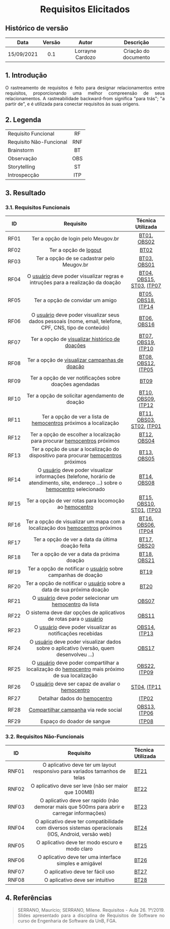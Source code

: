# <center> Requisitos Elicitados

## Histórico de versão
| Data | Versão | Autor | Descrição |
| :-: | :-: | :-: | :-: |
| 15/09/2021 | 0.1 | Lorrayne Cardozo | Criação do documento |

<div align="justify">

## 1. Introdução
O rastreamento de requisitos é feito para designar relacionamentos entre requisitos, proporcionando uma melhor compreensão de seus relacionamentos. A rastreabilidade backward-from significa "para trás"; "a partir de", e é utilizada para conectar requisitos às suas origens.

## 2. Legenda

<center>

| | |
|:-|:-:|
| Requisito Funcional | RF |
| Requisito Não-Funcional | RNF|
| Brainstorm   | BT |
| Observação   | OBS |
| Storytelling | ST |
| Introspecção | ITP |

</center>


## 3. Resultado
### 3.1. Requisitos Funcionais
| ID | Requisito | Técnica Utilizada |
| :-: | :-: | :-: |
| RF01 | Ter a opção de login pelo Meugov.br | [BT01](https://requisitos-de-software.github.io/2021.1-Hemovida/#/./elicitacao/brainstorm), [OBS02](https://requisitos-de-software.github.io/2021.1-Hemovida/#/./elicitacao/observacao) |
| RF02 | Ter a opção de [logout](./modelagem/lexico?id=logout) | [BT02](https://requisitos-de-software.github.io/2021.1-Hemovida/#/./elicitacao/brainstorm) |
| RF03 | Ter a opção de se cadastrar pelo Meugov.br | [BT03](https://requisitos-de-software.github.io/2021.1-Hemovida/#/./elicitacao/brainstorm), [OBS01](https://requisitos-de-software.github.io/2021.1-Hemovida/#/./elicitacao/observacao) |
| RF04 | O [usuário](./modelagem/lexico?id=usuário) deve poder visualizar regras e intruções para a realização da doação | [BT04](https://requisitos-de-software.github.io/2021.1-Hemovida/#/./elicitacao/brainstorm), [OBS15](https://requisitos-de-software.github.io/2021.1-Hemovida/#/./elicitacao/observacao), [ST03](https://requisitos-de-software.github.io/2021.1-Hemovida/#/./elicitacao/storyboard), [ITP07](https://requisitos-de-software.github.io/2021.1-Hemovida/#/./elicitacao/introspeccao) |
| RF05 | Ter a opção de convidar um amigo | [BT05](https://requisitos-de-software.github.io/2021.1-Hemovida/#/./elicitacao/brainstorm), [OBS18](https://requisitos-de-software.github.io/2021.1-Hemovida/#/./elicitacao/observacao), [ITP14](https://requisitos-de-software.github.io/2021.1-Hemovida/#/./elicitacao/introspeccao) |
| RF06 | O [usuário](./modelagem/lexico?id=usuário) deve poder visualizar seus dados pessoais (nome, email, telefone, CPF, CNS, tipo de conteúdo) | [BT06](https://requisitos-de-software.github.io/2021.1-Hemovida/#/./elicitacao/brainstorm), [OBS16](https://requisitos-de-software.github.io/2021.1-Hemovida/#/./elicitacao/observacao) |
| RF07 | Ter a opção de [visualizar histórico de doações](./modelagem/lexico?id=visualizar-histórico-de-doações) | [BT07](https://requisitos-de-software.github.io/2021.1-Hemovida/#/./elicitacao/brainstorm), [OBS19](https://requisitos-de-software.github.io/2021.1-Hemovida/#/./elicitacao/observacao), [ITP10](https://requisitos-de-software.github.io/2021.1-Hemovida/#/./elicitacao/introspeccao) |
| RF08 | Ter a opção de [visualizar campanhas de doação](./modelagem/lexico?id=visualizar-campanhas-de-doações) | [BT08](https://requisitos-de-software.github.io/2021.1-Hemovida/#/./elicitacao/brainstorm), [OBS12](https://requisitos-de-software.github.io/2021.1-Hemovida/#/./elicitacao/observacao), [ITP05](https://requisitos-de-software.github.io/2021.1-Hemovida/#/./elicitacao/introspeccao) |
| RF09 | Ter a opção de ver notificações sobre doações agendadas | [BT09](https://requisitos-de-software.github.io/2021.1-Hemovida/#/./elicitacao/brainstorm) |
| RF10 | Ter a opção de solicitar agendamento de doação | [BT10](https://requisitos-de-software.github.io/2021.1-Hemovida/#/./elicitacao/brainstorm), [OBS09](https://requisitos-de-software.github.io/2021.1-Hemovida/#/./elicitacao/observacao), [ITP12](https://requisitos-de-software.github.io/2021.1-Hemovida/#/./elicitacao/introspeccao) |
| RF11 | Ter a opção de ver a lista de [hemocentros](./modelagem/lexico?id=hemocentro) próximos a localização | [BT11](https://requisitos-de-software.github.io/2021.1-Hemovida/#/./elicitacao/brainstorm), [OBS03](https://requisitos-de-software.github.io/2021.1-Hemovida/#/./elicitacao/observacao), [ST02](https://requisitos-de-software.github.io/2021.1-Hemovida/#/./elicitacao/storyboard), [ITP01](https://requisitos-de-software.github.io/2021.1-Hemovida/#/./elicitacao/introspeccao) |
| RF12 | Ter a opção de escolher a localização para procurar [hemocentros](./modelagem/lexico?id=hemocentro) próximos | [BT12](https://requisitos-de-software.github.io/2021.1-Hemovida/#/./elicitacao/brainstorm), [OBS04](https://requisitos-de-software.github.io/2021.1-Hemovida/#/./elicitacao/observacao) |
| RF13 | Ter a opção de usar a localização do dispositivo para procurar [hemocentros](./modelagem/lexico?id=hemocentro) próximos | [BT13](https://requisitos-de-software.github.io/2021.1-Hemovida/#/./elicitacao/brainstorm), [OBS05](https://requisitos-de-software.github.io/2021.1-Hemovida/#/./elicitacao/observacao) |
| RF14 | O [usuário](./modelagem/lexico?id=usuário) deve poder visualizar informações (telefone, horário de atendimento, site, endereço ...) sobre o [hemocentro](./modelagem/lexico?id=hemocentro) selecionado | [BT14](https://requisitos-de-software.github.io/2021.1-Hemovida/#/./elicitacao/brainstorm), [OBS08](https://requisitos-de-software.github.io/2021.1-Hemovida/#/./elicitacao/observacao) |
| RF15 | Ter a opção de ver rotas para locomoção ao [hemocentro](./modelagem/lexico?id=hemocentro) | [BT15](https://requisitos-de-software.github.io/2021.1-Hemovida/#/./elicitacao/brainstorm), [OBS10](https://requisitos-de-software.github.io/2021.1-Hemovida/#/./elicitacao/observacao), [ST01](https://requisitos-de-software.github.io/2021.1-Hemovida/#/./elicitacao/storyboard), [ITP03](https://requisitos-de-software.github.io/2021.1-Hemovida/#/./elicitacao/introspeccao) |
| RF16 | Ter a opção de visualizar um mapa com a localização dos [hemocentros](./modelagem/lexico?id=hemocentro) próximos | [BT16](https://requisitos-de-software.github.io/2021.1-Hemovida/#/./elicitacao/brainstorm), [OBS06](https://requisitos-de-software.github.io/2021.1-Hemovida/#/./elicitacao/observacao), [ITP04](https://requisitos-de-software.github.io/2021.1-Hemovida/#/./elicitacao/introspeccao) |
| RF17 | Ter a opção de ver a data da última doação feita | [BT17](https://requisitos-de-software.github.io/2021.1-Hemovida/#/./elicitacao/brainstorm), [OBS20](https://requisitos-de-software.github.io/2021.1-Hemovida/#/./elicitacao/observacao) |
| RF18 | Ter a opção de ver a data da próxima doação | [BT18](https://requisitos-de-software.github.io/2021.1-Hemovida/#/./elicitacao/brainstorm), [OBS21](https://requisitos-de-software.github.io/2021.1-Hemovida/#/./elicitacao/observacao) |
| RF19 | Ter a opção de notificar o [usuário](./modelagem/lexico?id=usuário) sobre campanhas de doação | [BT19](https://requisitos-de-software.github.io/2021.1-Hemovida/#/./elicitacao/brainstorm) |
| RF20 | Ter a opção de notificar o [usuário](./modelagem/lexico?id=usuário) sobre a data de sua próxima doação | [BT20](https://requisitos-de-software.github.io/2021.1-Hemovida/#/./elicitacao/brainstorm) |
| RF21 | O [usuário](./modelagem/lexico?id=usuário) deve poder selecionar um [hemocentro](./modelagem/lexico?id=hemocentro) da lista | [OBS07](https://requisitos-de-software.github.io/2021.1-Hemovida/#/./elicitacao/observacao) |
| RF22 | O sistema deve dar opções de aplicativos de rotas para o [usuário](./modelagem/lexico?id=usuário) | [OBS11](https://requisitos-de-software.github.io/2021.1-Hemovida/#/./elicitacao/observacao) |
| RF23 | 	O [usuário](./modelagem/lexico?id=usuário) deve poder visualizar as notificações recebidas | [OBS14](https://requisitos-de-software.github.io/2021.1-Hemovida/#/./elicitacao/observacao), [ITP13](https://requisitos-de-software.github.io/2021.1-Hemovida/#/./elicitacao/introspeccao) |
| RF24 | O [usuário](./modelagem/lexico?id=usuário) deve poder visualizar dados sobre o aplicativo (versão, quem desenvolveu ...) | [OBS17](https://requisitos-de-software.github.io/2021.1-Hemovida/#/./elicitacao/observacao) |
| RF25 | O [usuário](./modelagem/lexico?id=usuário) deve poder compartilhar a localização do [hemocentro](./modelagem/lexico?id=hemocentro) mais próximo de sua localização | [OBS22](https://requisitos-de-software.github.io/2021.1-Hemovida/#/./elicitacao/observacao), [ITP09](https://requisitos-de-software.github.io/2021.1-Hemovida/#/./elicitacao/introspeccao) |
| RF26 | O [usuário](./modelagem/lexico?id=usuário) deve ser capaz de avaliar o [hemocentro](./modelagem/lexico?id=hemocentro) | [ST04](https://requisitos-de-software.github.io/2021.1-Hemovida/#/./elicitacao/storyboard), [ITP11](https://requisitos-de-software.github.io/2021.1-Hemovida/#/./elicitacao/introspeccao) |
| RF27 | Detalhar dados do [hemocentro](./modelagem/lexico?id=hemocentro) | [ITP02](https://requisitos-de-software.github.io/2021.1-Hemovida/#/./elicitacao/introspeccao) |
| RF28 | [Compartilhar campanha](./modelagem/lexico?id=compartilhar-campanha-de-doação) via rede social | [OBS13](https://requisitos-de-software.github.io/2021.1-Hemovida/#/./elicitacao/observacao), [ITP06](https://requisitos-de-software.github.io/2021.1-Hemovida/#/./elicitacao/introspeccao) |
| RF29 | Espaço do doador de sangue | [ITP08](https://requisitos-de-software.github.io/2021.1-Hemovida/#/./elicitacao/introspeccao) |


### 3.2. Requisitos Não-Funcionais
| ID | Requisito | Técnica Utilizada |
| :-: | :-: | :- |
| RNF01 | O aplicativo deve ter um layout responsivo para variados tamanhos de telas | [BT21](https://requisitos-de-software.github.io/2021.1-Hemovida/#/./elicitacao/brainstorm) |
| RNF02 | O aplicativo deve ser leve (não ser maior que 100MB) | [BT22](https://requisitos-de-software.github.io/2021.1-Hemovida/#/./elicitacao/brainstorm) |
| RNF03 | O aplicativo deve ser rapido (não demorar mais que 500ms para abrir e carregar informações) | [BT23](https://requisitos-de-software.github.io/2021.1-Hemovida/#/./elicitacao/brainstorm) |
| RNF04 | 	O aplicativo deve ter compatibilidade com diversos sistemas operacionais (IOS, Android, versão web) | [BT24](https://requisitos-de-software.github.io/2021.1-Hemovida/#/./elicitacao/brainstorm) |
| RNF05 | O aplicativo deve ter modo escuro e modo claro | [BT25](https://requisitos-de-software.github.io/2021.1-Hemovida/#/./elicitacao/brainstorm) |
| RNF06 | O aplicativo deve ter uma interface simples e amigável | [BT26](https://requisitos-de-software.github.io/2021.1-Hemovida/#/./elicitacao/brainstorm) |
| RNF07 | O aplicativo deve ter fácil uso | [BT27](https://requisitos-de-software.github.io/2021.1-Hemovida/#/./elicitacao/brainstorm) |
| RNF08 | O aplicativo deve ser intuitivo | [BT28](https://requisitos-de-software.github.io/2021.1-Hemovida/#/./elicitacao/brainstorm) |

## 4. Referências
> SERRANO, Maurício; SERRANO, Milene. Requisitos - Aula 26. 1º/2019. Slides apresentado para a disciplina de Requisitos de Software no curso de Engenharia de Software da UnB, FGA.